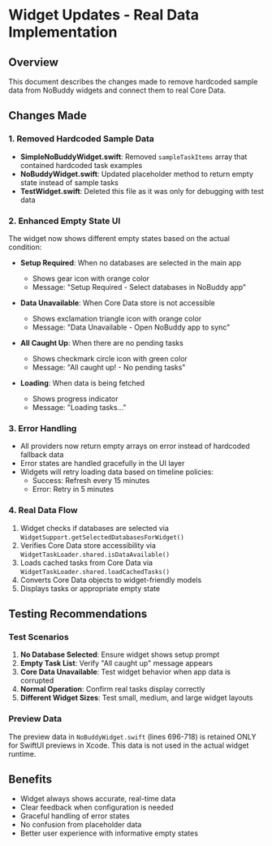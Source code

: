 # Widget Updates - Real Data Implementation

## Overview
This document describes the changes made to remove hardcoded sample data from NoBuddy widgets and connect them to real Core Data.

## Changes Made

### 1. Removed Hardcoded Sample Data
- **SimpleNoBuddyWidget.swift**: Removed `sampleTaskItems` array that contained hardcoded task examples
- **NoBuddyWidget.swift**: Updated placeholder method to return empty state instead of sample tasks
- **TestWidget.swift**: Deleted this file as it was only for debugging with test data

### 2. Enhanced Empty State UI
The widget now shows different empty states based on the actual condition:

- **Setup Required**: When no databases are selected in the main app
  - Shows gear icon with orange color
  - Message: "Setup Required - Select databases in NoBuddy app"

- **Data Unavailable**: When Core Data store is not accessible
  - Shows exclamation triangle icon with orange color
  - Message: "Data Unavailable - Open NoBuddy app to sync"

- **All Caught Up**: When there are no pending tasks
  - Shows checkmark circle icon with green color
  - Message: "All caught up! - No pending tasks"

- **Loading**: When data is being fetched
  - Shows progress indicator
  - Message: "Loading tasks..."

### 3. Error Handling
- All providers now return empty arrays on error instead of hardcoded fallback data
- Error states are handled gracefully in the UI layer
- Widgets will retry loading data based on timeline policies:
  - Success: Refresh every 15 minutes
  - Error: Retry in 5 minutes

### 4. Real Data Flow
1. Widget checks if databases are selected via `WidgetSupport.getSelectedDatabasesForWidget()`
2. Verifies Core Data store accessibility via `WidgetTaskLoader.shared.isDataAvailable()`
3. Loads cached tasks from Core Data via `WidgetTaskLoader.shared.loadCachedTasks()`
4. Converts Core Data objects to widget-friendly models
5. Displays tasks or appropriate empty state

## Testing Recommendations

### Test Scenarios
1. **No Database Selected**: Ensure widget shows setup prompt
2. **Empty Task List**: Verify "All caught up" message appears
3. **Core Data Unavailable**: Test widget behavior when app data is corrupted
4. **Normal Operation**: Confirm real tasks display correctly
5. **Different Widget Sizes**: Test small, medium, and large widget layouts

### Preview Data
The preview data in `NoBuddyWidget.swift` (lines 696-718) is retained ONLY for SwiftUI previews in Xcode. This data is not used in the actual widget runtime.

## Benefits
- Widget always shows accurate, real-time data
- Clear feedback when configuration is needed
- Graceful handling of error states
- No confusion from placeholder data
- Better user experience with informative empty states
